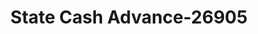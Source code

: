 ---
f_zip-code: 44004
f_state-code: OH
title: State Cash Advance-26905
f_phone: 440-998-1208
f_city-only: Ashtabula
f_address: 1241 W Prospect Rd Ashtabula
f_location-unique-id: '26905'
slug: state-cash-advance-26905
updated-on: '2024-05-30T13:46:58.046Z'
created-on: '2024-05-30T13:36:59.803Z'
published-on: '2024-05-30T13:54:32.469Z'
f_city-state: cms/city/ashtabula-oh.md
f_company: cms/company/state-cash-advance.md
f_state: cms/state/ohio.md
layout: '[payday-loan].html'
tags: payday-loan
---